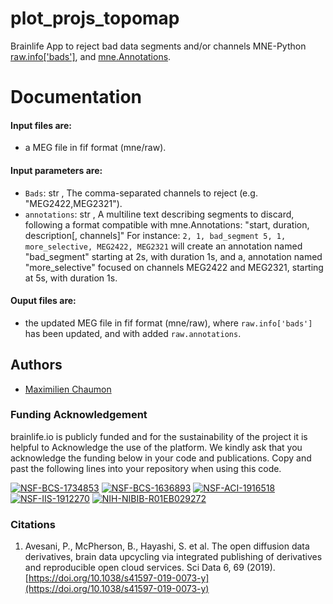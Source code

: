# plot_projs_topomap

Brainlife App to reject bad data segments and/or channels MNE-Python [raw.info['bads']](https://mne.tools/stable/auto_tutorials/preprocessing/15_handling_bad_channels.html), and [mne.Annotations](https://mne.tools/stable/generated/mne.Annotations.html#mne-annotations).

# Documentation

#### Input files are:
* a MEG file in fif format (mne/raw).

#### Input parameters are:
* ` Bads `:  str ,  The comma-separated channels to reject (e.g. "MEG2422,MEG2321").
* ` annotations `:  str , A multiline text describing segments to discard, following a format compatible with mne.Annotations:
    "start, duration, description[, channels]"
    For instance:
      `2, 1, bad_segment
      5, 1, more_selective, MEG2422, MEG2321`
    will create an annotation named "bad_segment" starting at 2s, with duration 1s, and a, annotation named "more_selective" focused on channels MEG2422 and MEG2321, starting at 5s, with duration 1s.

#### Ouput files are:
  * the updated MEG file in fif format (mne/raw), where `raw.info['bads']` has been updated, and with added `raw.annotations`.

## Authors
- [Maximilien Chaumon](maximilien.chaumon@icm-institute.org)

### Funding Acknowledgement
brainlife.io is publicly funded and for the sustainability of the project it is helpful to Acknowledge the use of the platform. We kindly ask that you acknowledge the funding below in your code and publications. Copy and past the following lines into your repository when using this code.

[![NSF-BCS-1734853](https://img.shields.io/badge/NSF_BCS-1734853-blue.svg)](https://nsf.gov/awardsearch/showAward?AWD_ID=1734853)
[![NSF-BCS-1636893](https://img.shields.io/badge/NSF_BCS-1636893-blue.svg)](https://nsf.gov/awardsearch/showAward?AWD_ID=1636893)
[![NSF-ACI-1916518](https://img.shields.io/badge/NSF_ACI-1916518-blue.svg)](https://nsf.gov/awardsearch/showAward?AWD_ID=1916518)
[![NSF-IIS-1912270](https://img.shields.io/badge/NSF_IIS-1912270-blue.svg)](https://nsf.gov/awardsearch/showAward?AWD_ID=1912270)
[![NIH-NIBIB-R01EB029272](https://img.shields.io/badge/NIH_NIBIB-R01EB029272-green.svg)](https://grantome.com/grant/NIH/R01-EB029272-01)

### Citations
1. Avesani, P., McPherson, B., Hayashi, S. et al. The open diffusion data derivatives, brain data upcycling via integrated publishing of derivatives and reproducible open cloud services. Sci Data 6, 69 (2019). [https://doi.org/10.1038/s41597-019-0073-y](https://doi.org/10.1038/s41597-019-0073-y)

